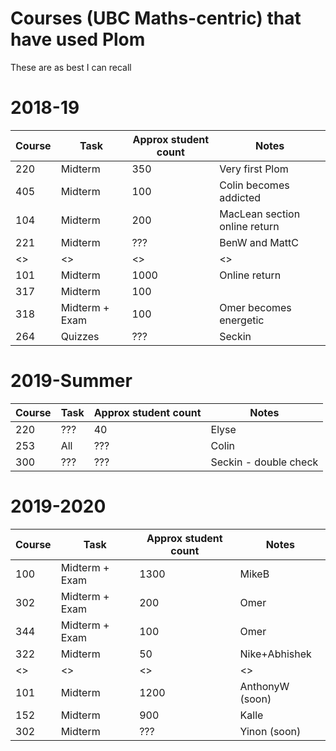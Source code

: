 # Courses (UBC Maths-centric) that have used Plom

These are as best I can recall


# 2018-19


| Course | Task | Approx student count | Notes |
|--------|------|----------------------|----|
| 220 | Midterm | 350 | Very first Plom |
| 405 | Midterm | 100 | Colin becomes addicted |
| 104 | Midterm | 200 | MacLean section online return |
| 221 | Midterm | ??? | BenW and MattC |
| <>| <> | <> | <> |
| 101 | Midterm | 1000| Online return |
| 317 | Midterm | 100 |
| 318 | Midterm + Exam | 100 | Omer becomes energetic |
| 264 | Quizzes | ??? | Seckin |

# 2019-Summer
| Course | Task | Approx student count | Notes |
|--------|------|----------------------|----|
| 220 | ??? | 40 | Elyse|
| 253 | All | ??? | Colin |
| 300 | ??? | ??? | Seckin - double check |

# 2019-2020
| Course | Task | Approx student count | Notes |
|--------|------|----------------------| ----- |
| 100 | Midterm + Exam | 1300 | MikeB |
| 302 | Midterm + Exam | 200 | Omer |
| 344 | Midterm + Exam | 100 | Omer |
| 322 | Midterm | 50 | Nike+Abhishek |
| <>| <> | <> | <> |
| 101 | Midterm | 1200 | AnthonyW (soon)|
| 152 | Midterm | 900 | Kalle |
| 302 | Midterm | ??? | Yinon (soon)|
